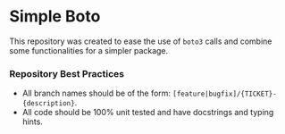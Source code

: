 # Simple Boto #

This repository was created to ease the use of `boto3` calls and combine some functionalities for a simpler package.


### Repository Best Practices ###
- All branch names should be of the form: `[feature|bugfix]/{TICKET}-{description}`.
- All code should be 100% unit tested and have docstrings and typing hints.
